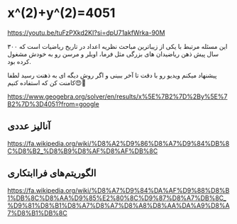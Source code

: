 # x^(2)+y^(2)=4051


https://youtu.be/tuFzPXkd2KI?si=dpU71akfWrka-90M


این مسئله مرتبط با یکی از زیباترین مباحث نظریه اعداد در تاریخ ریاضیات است که ۳۰۰ سال پیش ذهن ریاضیدان های بزرگی مثل فرما، اویلر و مرسن رو به خودش مشغول کرده بود.

پیشنهاد میکنم ویدیو رو با دقت تا آخر ببینی و اگر روش دیگه ای به ذهنت رسید لطفا کامنت کن که استفاده کنیم😍🙏


https://www.geogebra.org/solver/en/results/x%5E%7B2%7D%2By%5E%7B2%7D%3D4051?from=google


##  آنالیز عددی

https://fa.wikipedia.org/wiki/%D8%A2%D9%86%D8%A7%D9%84%DB%8C%D8%B2_%D8%B9%D8%AF%D8%AF%DB%8C

## الگوریتم‌های فراابتکاری

https://fa.wikipedia.org/wiki/%D8%A7%D9%84%DA%AF%D9%88%D8%B1%DB%8C%D8%AA%D9%85%E2%80%8C%D9%87%D8%A7%DB%8C_%D9%81%D8%B1%D8%A7%D8%A7%D8%A8%D8%AA%DA%A9%D8%A7%D8%B1%DB%8C

